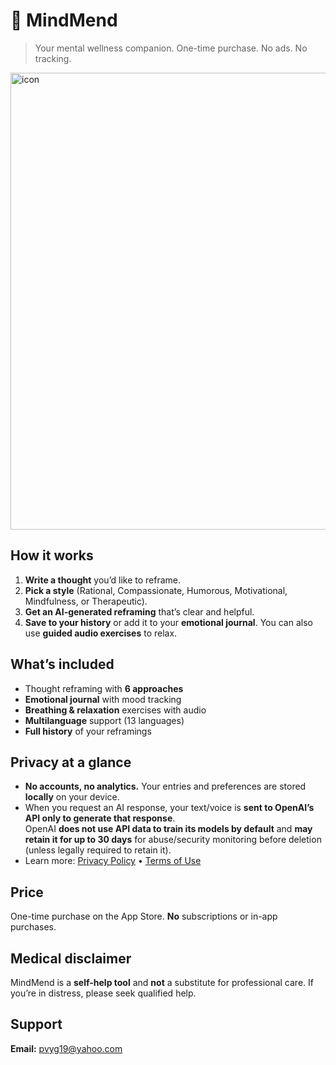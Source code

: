 # 🧠 MindMend

> Your mental wellness companion. One-time purchase. No ads. No tracking.
>
> 
<img width="844" height="731" alt="icon" src="https://github.com/user-attachments/assets/2c3fe9ce-777e-48dd-a54c-ce876aa261ec" />


## How it works
1. **Write a thought** you’d like to reframe.
2. **Pick a style** (Rational, Compassionate, Humorous, Motivational, Mindfulness, or Therapeutic).
3. **Get an AI-generated reframing** that’s clear and helpful.
4. **Save to your history** or add it to your **emotional journal**. You can also use **guided audio exercises** to relax.

## What’s included
- Thought reframing with **6 approaches**
- **Emotional journal** with mood tracking
- **Breathing & relaxation** exercises with audio
- **Multilanguage** support (13 languages)
- **Full history** of your reframings

## Privacy at a glance
- **No accounts, no analytics.** Your entries and preferences are stored **locally** on your device.
- When you request an AI response, your text/voice is **sent to OpenAI’s API only to generate that response**.  
  OpenAI **does not use API data to train its models by default** and **may retain it for up to 30 days** for abuse/security monitoring before deletion (unless legally required to retain it).
- Learn more: [Privacy Policy](privacy-policy.html) • [Terms of Use](terms-of-use.html)

## Price
One-time purchase on the App Store. **No** subscriptions or in-app purchases.

## Medical disclaimer
MindMend is a **self-help tool** and **not** a substitute for professional care. If you’re in distress, please seek qualified help.

## Support
**Email:** pvyg19@yahoo.com

